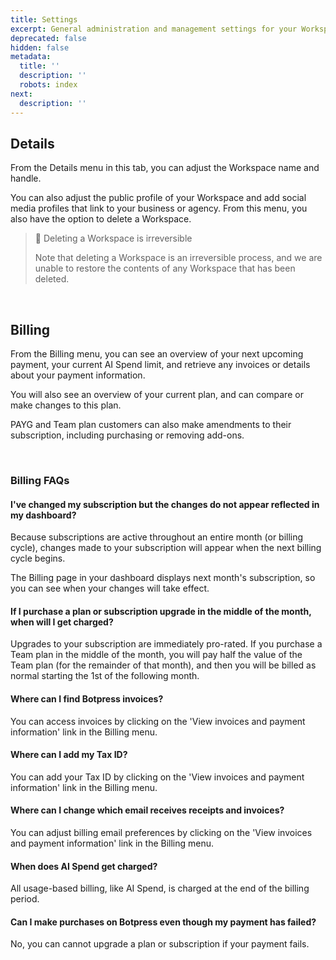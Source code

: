```yaml
---
title: Settings
excerpt: General administration and management settings for your Workspace.
deprecated: false
hidden: false
metadata:
  title: ''
  description: ''
  robots: index
next:
  description: ''
---
```

## Details

From the Details menu in this tab, you can adjust the Workspace name and handle.

You can also adjust the public profile of your Workspace and add social media profiles that link to your business or agency. From this menu, you also have the option to delete a Workspace.

> 🚧 Deleting a Workspace is irreversible
> 
> Note that deleting a Workspace is an irreversible process, and we are unable to restore the contents of any Workspace that has been deleted.

<br />

## Billing

From the Billing menu, you can see an overview of your next upcoming payment, your current AI Spend limit, and retrieve any invoices or details about your payment information.

You will also see an overview of your current plan, and can compare or make changes to this plan.

PAYG and Team plan customers can also make amendments to their subscription, including purchasing or removing add-ons.

<br />

### Billing FAQs

#### I've changed my subscription but the changes do not appear reflected in my dashboard?

Because subscriptions are active throughout an entire month (or billing cycle), changes made to your subscription will appear when the next billing cycle begins. 

The Billing page in your dashboard displays next month's subscription, so you can see when your changes will take effect.

#### If I purchase a plan or subscription upgrade in the middle of the month, when will I get charged?

Upgrades to your subscription are immediately pro-rated. If you purchase a Team plan in the middle of the month, you will pay half the value of the Team plan (for the remainder of that month), and then you will be billed as normal starting the 1st of the following month.

#### Where can I find Botpress invoices?

You can access invoices by clicking on the 'View invoices and payment information' link in the Billing menu.

#### Where can I add my Tax ID?

You can add your Tax ID by clicking on the 'View invoices and payment information' link in the Billing menu.

#### Where can I change which email receives receipts and invoices?

You can adjust billing email preferences by clicking on the 'View invoices and payment information' link in the Billing menu.

#### When does AI Spend get charged?

All usage-based billing, like AI Spend, is charged at the end of the billing period.

#### Can I make purchases on Botpress even though my payment has failed?

No, you can cannot upgrade a plan or subscription if your payment fails.